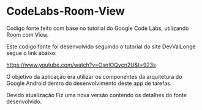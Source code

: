 # CodeLabs-Room-View
Codigo fonte feito com base no tutorial do Google Code Labs, utilizando Room com View.

Este codigo fonte foi desenvolvido seguindo o tutorial do site DevVaiLonge segue o link abaixo:

https://www.youtube.com/watch?v=OsnIOQvcn2U&t=923s

O objetivo da aplicação era utilizar os componentes da arquitetura do Google Android dentro do desenvolvimento deste app de tarefas.

Devido atualização Fiz uma nova versão contendo os detalhes do fonte desenvolvido.

